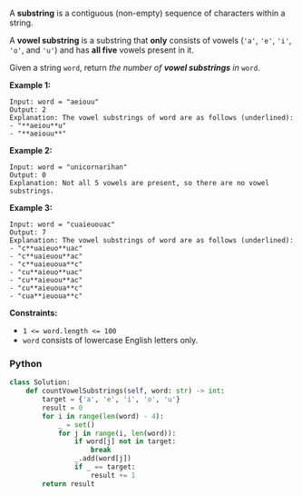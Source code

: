 A  **substring**  is a contiguous (non-empty) sequence of characters within a string.

A  **vowel substring**  is a substring that  **only**  consists of vowels (`'a'`,  `'e'`,  `'i'`,  `'o'`, and  `'u'`) and has  **all five**  vowels present in it.

Given a string  `word`, return  _the number of  **vowel substrings**  in_  `word`.

**Example 1:**
```
Input: word = "aeiouu"
Output: 2
Explanation: The vowel substrings of word are as follows (underlined):
- "**aeiou**u"
- "**aeiouu**"
```

**Example 2:**
```
Input: word = "unicornarihan"
Output: 0
Explanation: Not all 5 vowels are present, so there are no vowel substrings.
```

**Example 3:**
```
Input: word = "cuaieuouac"
Output: 7
Explanation: The vowel substrings of word are as follows (underlined):
- "c**uaieuo**uac"
- "c**uaieuou**ac"
- "c**uaieuoua**c"
- "cu**aieuo**uac"
- "cu**aieuou**ac"
- "cu**aieuoua**c"
- "cua**ieuoua**c"
```

**Constraints:**

- `1 <= word.length <= 100`
- `word`  consists of lowercase English letters only.


### Python
```python
class Solution:
    def countVowelSubstrings(self, word: str) -> int:
        target = {'a', 'e', 'i', 'o', 'u'}
        result = 0
        for i in range(len(word) - 4):
            _ = set()
            for j in range(i, len(word)):
                if word[j] not in target:
                    break
                _.add(word[j])
                if _ == target:
                    result += 1
        return result
```